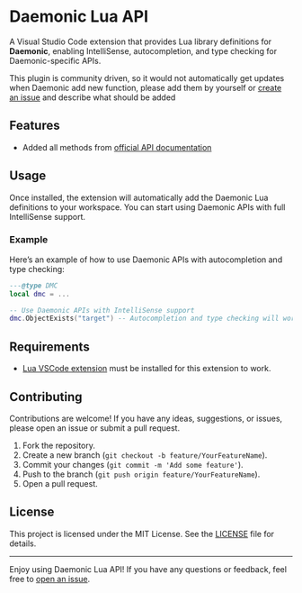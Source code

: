 
# Daemonic Lua API

A Visual Studio Code extension that provides Lua library definitions for **Daemonic**, enabling IntelliSense, autocompletion, and type checking for Daemonic-specific APIs.

This plugin is community driven, so it would not automatically get updates when Daemonic add new function, please add them by yourself or [create an issue](https://github.com/WoW-U/vscode-daemonic-api/issues/new) and describe what should be added

## Features

- Added all methods from [official API documentation](https://daemonic.cc/estore/daemonic-api/)

## Usage

Once installed, the extension will automatically add the Daemonic Lua definitions to your workspace. You can start using Daemonic APIs with full IntelliSense support.

### Example
Here’s an example of how to use Daemonic APIs with autocompletion and type checking:

```lua
---@type DMC
local dmc = ...

-- Use Daemonic APIs with IntelliSense support
dmc.ObjectExists("target") -- Autocompletion and type checking will work here
```

## Requirements

- [Lua VSCode extension](https://marketplace.visualstudio.com/items?itemName=sumneko.lua)  must be installed for this extension to work.

## Contributing

Contributions are welcome! If you have any ideas, suggestions, or issues, please open an issue or submit a pull request.

1. Fork the repository.
2. Create a new branch (`git checkout -b feature/YourFeatureName`).
3. Commit your changes (`git commit -m 'Add some feature'`).
4. Push to the branch (`git push origin feature/YourFeatureName`).
5. Open a pull request.

## License

This project is licensed under the MIT License. See the [LICENSE](https://github.com/WoW-U/vscode-daemonic-api/blob/main/LICENSE) file for details.

---

Enjoy using Daemonic Lua API! If you have any questions or feedback, feel free to [open an issue](https://github.com/WoW-U/vscode-daemonic-api/issues).